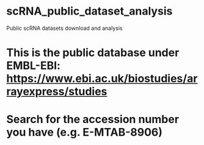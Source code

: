 # scRNA_public_dataset_analysis
Public scRNA datasets download and analysis

# This is the public database under EMBL-EBI: https://www.ebi.ac.uk/biostudies/arrayexpress/studies
# Search for the accession number you have (e.g. E-MTAB-8906)
